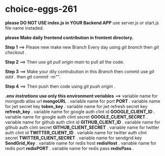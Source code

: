 # choice-eggs-261

**please DO NOT USE index.js in YOUR Backend APP**
use server.js or start.js file name instaded. 

**please Make daily frontend contribution in frontent directory.**

**Step 1** ==>  Please new make new Branch Every day using *git branch <branch name>* then *git checkout <branch name>*.

**Step 2** ==>  Then use *git pull origin main* to pull all the code.

**Step 3** ==>  Make your dily contrubution in this *Branch* then commit use *git add .* then *git commit -m"<commit message>"*.

**Step 4** ==>  Then push then code using *git push origin <branch name>*.

**.env *instrations* use only this environment veriables** ==> 
variable name for mongodb atlas url **mongoURL** .
variable name for port **PORT** .
variable name for jwt secret key **token_key** .
variable name for jwt refresh secret key **refresh_key** .
variable name for google auth clint id **GOOGLE_CLIENT_ID** .
variable name for google auth clint secret **GOOGLE_CLIENT_SECRET** .
variable name for github auth clint id **GITHUB_CLIENT_ID** .
variable name for github auth clint secret **GITHUB_CLIENT_SECRET** .
variable name for twitter auth clint id **TWITTER_CLIENT_ID** .
variable name for twitter auth clint secret **TWITTER_CLIENT_SECRET** .
variable name for sendgrid key **SendGrid_Key** .
variable name for redis host **redisHost** .
variable name for redis port **redisPORT** .
variable name for redis pass **redisPass** .
